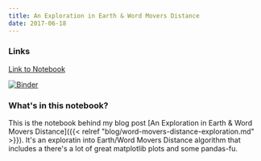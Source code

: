 ```yaml
---
title: An Exploration in Earth & Word Movers Distance
date: 2017-06-18
---
```


### Links

[Link to Notebook](https://github.com/pmbaumgartner/binder-notebooks/blob/master/word-movers-distance-exploration.ipynb)

[![Binder](https://mybinder.org/badge.svg)](https://mybinder.org/v2/gh/pmbaumgartner/binder-notebooks/master)

### What's in this notebook?

This is the notebook behind my blog post [An Exploration in Earth & Word Movers Distance]({{< relref "blog/word-movers-distance-exploration.md" >}}). It's an exploratin into Earth/Word Movers Distance algorithm that includes a there's a lot of great matplotlib plots and some pandas-fu.